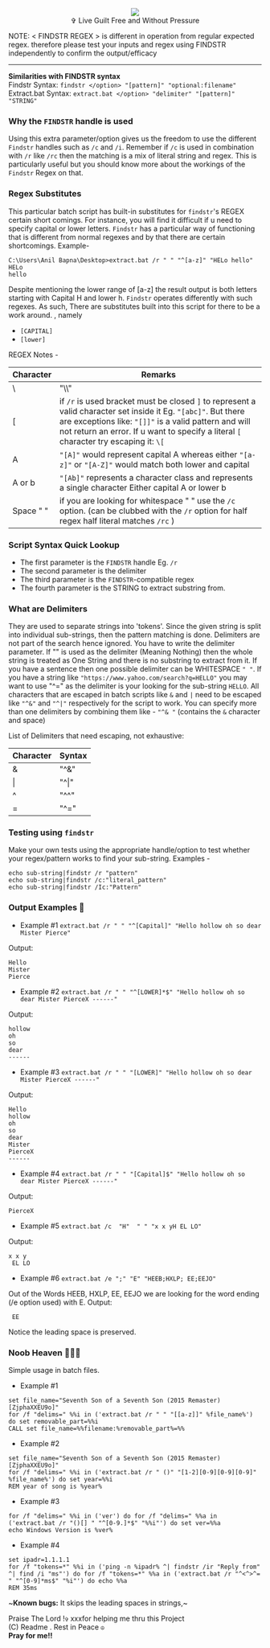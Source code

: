 <p align="center"><img src="https://github.com/17SABT71M3/ffstr.bat/blob/475e50d4692955fa92a766266b24a0869b84a432/the_line.png"><img>
<br>✞ Live Guilt Free and Without Pressure</p>

NOTE: < FINDSTR REGEX > is different in operation from regular expected regex. therefore please test your inputs and regex using FINDSTR independently to confirm the output/efficacy
_________

<b>Similarities with FINDSTR syntax</b>
<br>Findstr Syntax: 
`findstr </option> "[pattern]" "optional:filename"`
<br>Extract.bat Syntax:
`extract.bat </option> "delimiter" "[pattern]" "STRING"`

### Why the `FINDSTR` handle is used
Using this extra parameter/option gives us the freedom to use the different `Findstr` handles such as `/c` and `/i`. Remember if `/c` is used in combination with `/r` like `/rc` then the matching is a mix of literal string and regex. This is particularly useful but you should know more about the workings of the `Findstr` Regex on that.

### Regex Substitutes
This particular batch script has built-in substitutes for `findstr`'s REGEX certain short comings. For instance, you will find it difficult if u need to specify capital or lower letters. `Findstr` has a particular way of functioning that is different from normal regexes and by that there are certain shortcomings. Example-
```
C:\Users\Anil Bapna\Desktop>extract.bat /r " " "^[a-z]" "HELo hello"
HELo
hello
```
Despite mentioning the lower range of [a-z] the result output is both letters starting with Capital H and lower h.
`Findstr` operates differently with such regexes. As such, There are substitutes built into this script for there to be a work around.
, namely
- `[CAPITAL]`
- `[lower]`

REGEX Notes -

| Character       | Remarks          |
| --------------- | --------------- |
| \    | "\\\\"    |
| [   | if `/r` is used bracket must be closed `]` to represent a valid character set inside it Eg. `"[abc]"`. But there are exceptions like: `"[]]"` is a valid pattern and will not return an error. If u want to specify a literal `[` character try escaping it: `\[`  |
| A   | `"[A]"` would represent capital A whereas either `"[a-z]"` or `"[A-Z]"` would match both lower and capital   |
| A or b   | `"[Ab]"` represents a character class and represents a single character Either capital A or lower b  |
| Space " "    | if you are looking for whitespace " " use the `/c` option. (can be clubbed with the `/r` option for half regex half literal matches `/rc` )   |

### Script Syntax Quick Lookup
- The first parameter is the `FINDSTR` handle Eg. `/r`
- The second parameter is the delimiter
- The third parameter is the `FINDSTR`-compatible regex
- The fourth parameter is the STRING to extract substring from.


### What are Delimiters
They are used to separate strings into 'tokens'. Since the given string is split into individual sub-strings, then the pattern matching is done. Delimiters are  not part of the search hence ignored. You have to write the delimiter parameter. If "" is used as the delimiter (Meaning Nothing) then the whole string is treated as One String and there is no substring to extract from it. If you have a sentence then one possible delimiter can be WHITESPACE `" "`. If you have a string like `"https://www.yahoo.com/search?q=HELLO"` you may want to use "^=" as the delimiter is your looking for the sub-string `HELLO`. All characters that are escaped in batch scripts like `&` and `|` need to be escaped like `"^&"` and `"^|"` respectively for the script to work. You can specify more than one delimiters by combining them like - `"^& "` (contains the `&` character and space)

List of Delimiters that need escaping, not exhaustive:

| Character       | Syntax          |
| --------------- | --------------- |
| &    | "^&"    |
| \|   | "^\|"   |
| ^   | "^^"   |
| =   | "^="   |

### Testing using `findstr`
Make your own tests using the appropriate handle/option to test whether your regex/pattern works to find your sub-string.
Examples -
```
echo sub-string|findstr /r "pattern"
echo sub-string|findstr /c:"literal_pattern"
echo sub-string|findstr /Ic:"Pattern"
```

### Output Examples  :newspaper:
- Example #1 ```extract.bat /r " " "^[Capital]" "Hello hollow oh so dear Mister Pierce"```

Output:
```
Hello
Mister
Pierce
```
- Example #2 ```extract.bat /r " " "^[LOWER]*$" "Hello hollow oh so dear Mister PierceX ------"```

Output:
```
hollow
oh
so
dear
------
```
- Example #3 ```extract.bat /r " " "[LOWER]" "Hello hollow oh so dear Mister PierceX ------"```

Output:
```
Hello
hollow
oh
so
dear
Mister
PierceX
------
```
- Example #4 ```extract.bat /r " " "[Capital]$" "Hello hollow oh so dear Mister PierceX ------"```

Output:
```
PierceX
```
- Example #5 ```extract.bat /c  "H"  " " "x x yH EL LO"```

Output:
```
x x y
 EL LO
```
- Example #6 ```extract.bat /e ";" "E" "HEEB;HXLP; EE;EEJO"```

Out of the Words HEEB, HXLP, EE, EEJO we are looking for the word ending (/e option used) 
with E.
Output:
```
 EE
```
Notice the leading space is preserved.

### Noob Heaven :hear_no_evil::hear_no_evil:🥳
Simple usage in batch files.
- Example #1
```
set file_name="Seventh Son of a Seventh Son (2015 Remaster) [ZjphaXXEU9o]"
for /f "delims=" %%i in ('extract.bat /r " " "[[a-z]]" %file_name%') do set removable_part=%%i
CALL set file_name=%%filename:%removable_part%=%%
```
- Example #2
```
set file_name="Seventh Son of a Seventh Son (2015 Remaster) [ZjphaXXEU9o]"
for /f "delims=" %%i in ('extract.bat /r " ()" "[1-2][0-9][0-9][0-9]" %file_name%') do set year=%%i
REM year of song is %year%
```
- Example #3
```
for /f "delims=" %%i in ('ver') do for /f "delims=" %%a in ('extract.bat /r "()[] " "^[0-9.]*$" "%%i"') do set ver=%%a
echo Windows Version is %ver%
```
- Example #4
```
set ipadr=1.1.1.1
for /f "tokens=*" %%i in ('ping -n %ipadr% ^| findstr /ir "Reply from" ^| find /i "ms"') do for /f "tokens=*" %%a in ('extract.bat /r "^<^>^= " "^[0-9]*ms$" "%i"') do echo %%a
REM 35ms
```
~<b>Known bugs:</b> It skips the leading spaces in strings,~

Praise The Lord !`✞` xxxfor helping me thru this Project
<br>(C) Readme . Rest in Peace `☮`
<br><b>Pray for me!!
